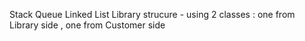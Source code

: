 Stack 
Queue 
Linked List
Library strucure - using 2 classes :  one from Library side , one from Customer side
